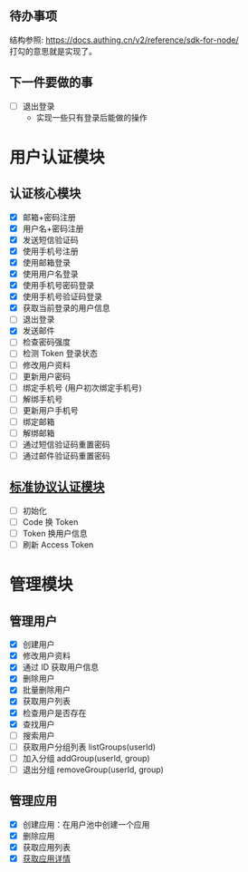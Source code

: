 ## 待办事项
结构参照: https://docs.authing.cn/v2/reference/sdk-for-node/  
打勾的意思就是实现了。  

## 下一件要做的事
- [ ] 退出登录
	- 实现一些只有登录后能做的操作

# 用户认证模块
## 认证核心模块
- [x] 邮箱+密码注册
- [x] 用户名+密码注册
- [x] 发送短信验证码
- [x] 使用手机号注册
- [x] 使用邮箱登录
- [x] 使用用户名登录
- [x] 使用手机号密码登录
- [x] 使用手机号验证码登录
- [x] 获取当前登录的用户信息
- [ ] 退出登录
- [x] 发送邮件
- [ ] 检查密码强度
- [ ] 检测 Token 登录状态
- [ ] 修改用户资料
- [ ] 更新用户密码
- [ ] 绑定手机号 (用户初次绑定手机号)
- [ ] 解绑手机号
- [ ] 更新用户手机号
- [ ] 绑定邮箱
- [ ] 解绑邮箱
- [ ] 通过短信验证码重置密码
- [ ] 通过邮件验证码重置密码

## [标准协议认证模块](https://docs.authing.cn/v2/reference/sdk-for-node/authentication/StandardProtocol.html)
- [ ] 初始化
- [ ] Code 换 Token
- [ ] Token 换用户信息
- [ ] 刷新 Access Token

# 管理模块
## 管理用户
- [x] 创建用户 
- [x] 修改用户资料
- [x] 通过 ID 获取用户信息
- [x] 删除用户
- [x] 批量删除用户
- [x] 获取用户列表
- [x] 检查用户是否存在
- [x] 查找用户
- [ ] 搜索用户
- [ ] 获取用户分组列表 listGroups(userId)
- [ ] 加入分组 addGroup(userId, group)
- [ ] 退出分组 removeGroup(userId, group)

## 管理应用
- [x] 创建应用：在用户池中创建一个应用
- [x] 删除应用
- [x] 获取应用列表
- [x] [获取应用详情](https://docs.authing.cn/v2/reference/sdk-for-node/management/ApplicationManagementClient.html#%E8%8E%B7%E5%8F%96%E5%BA%94%E7%94%A8%E8%AF%A6%E6%83%85)

